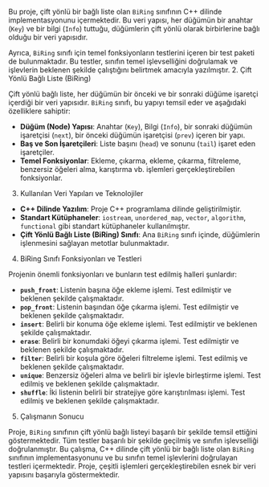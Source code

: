 Bu proje, çift yönlü bir bağlı liste olan `BiRing` sınıfının C++ dilinde implementasyonunu içermektedir. Bu veri yapısı, her düğümün bir anahtar (`Key`) ve bir bilgi (`Info`) tuttuğu, düğümlerin çift yönlü olarak birbirlerine bağlı olduğu bir veri yapısıdır.

Ayrıca, `BiRing` sınıfı için temel fonksiyonların testlerini içeren bir test paketi de bulunmaktadır. Bu testler, sınıfın temel işlevselliğini doğrulamak ve işlevlerin beklenen şekilde çalıştığını belirtmek amacıyla yazılmıştır.
2. Çift Yönlü Bağlı Liste (BiRing)

Çift yönlü bağlı liste, her düğümün bir önceki ve bir sonraki düğüme işaretçi içerdiği bir veri yapısıdır. `BiRing` sınıfı, bu yapıyı temsil eder ve aşağıdaki özelliklere sahiptir:

- **Düğüm (Node) Yapısı**: Anahtar (`Key`), Bilgi (`Info`), bir sonraki düğümün işaretçisi (`next`), bir önceki düğümün işaretçisi (`prev`) içeren bir yapı.
- **Baş ve Son İşaretçileri**: Liste başını (`head`) ve sonunu (`tail`) işaret eden işaretçiler.
- **Temel Fonksiyonlar**: Ekleme, çıkarma, ekleme, çıkarma, filtreleme, benzersiz öğeleri alma, karıştırma vb. işlemleri gerçekleştirebilen fonksiyonlar.

3. Kullanılan Veri Yapıları ve Teknolojiler

- **C++ Dilinde Yazılım**: Proje C++ programlama dilinde geliştirilmiştir.
- **Standart Kütüphaneler**: `iostream`, `unordered_map`, `vector`, `algorithm`, `functional` gibi standart kütüphaneler kullanılmıştır.
- **Çift Yönlü Bağlı Liste (BiRing) Sınıfı**: Ana `BiRing` sınıfı içinde, düğümlerin işlenmesini sağlayan metotlar bulunmaktadır.

4. BiRing Sınıfı Fonksiyonları ve Testleri

Projenin önemli fonksiyonları ve bunların test edilmiş halleri şunlardır:

- **`push_front`**: Listenin başına öğe ekleme işlemi. Test edilmiştir ve beklenen şekilde çalışmaktadır.
- **`pop_front`**: Listenin başından öğe çıkarma işlemi. Test edilmiştir ve beklenen şekilde çalışmaktadır.
- **`insert`**: Belirli bir konuma öğe ekleme işlemi. Test edilmiştir ve beklenen şekilde çalışmaktadır.
- **`erase`**: Belirli bir konumdaki öğeyi çıkarma işlemi. Test edilmiştir ve beklenen şekilde çalışmaktadır.
- **`filter`**: Belirli bir koşula göre öğeleri filtreleme işlemi. Test edilmiş ve beklenen şekilde çalışmaktadır.
- **`unique`**: Benzersiz öğeleri alma ve belirli bir işlevle birleştirme işlemi. Test edilmiş ve beklenen şekilde çalışmaktadır.
- **`shuffle`**: İki listenin belirli bir stratejiye göre karıştırılması işlemi. Test edilmiş ve beklenen şekilde çalışmaktadır.

5. Çalışmanın Sonucu

Proje, `BiRing` sınıfının çift yönlü bağlı listeyi başarılı bir şekilde temsil ettiğini göstermektedir. Tüm testler başarılı bir şekilde geçilmiş ve sınıfın işlevselliği doğrulanmıştır.
Bu çalışma, C++ dilinde çift yönlü bir bağlı liste olan `BiRing` sınıfının implementasyonunu ve bu sınıfın temel işlevlerini doğrulayan testleri içermektedir. Proje, çeşitli işlemleri gerçekleştirebilen esnek bir veri yapısını başarıyla göstermektedir.
